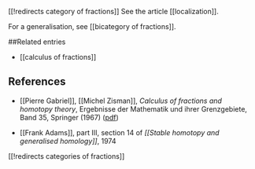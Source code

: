 [[!redirects category of fractions]]
See the article [[localization]].

For a generalisation, see [[bicategory of fractions]].

##Related entries

* [[calculus of fractions]]

## References

* [[Pierre Gabriel]], [[Michel Zisman]],  _Calculus of fractions and homotopy theory_, Ergebnisse der Mathematik und ihrer Grenzgebiete, Band 35, Springer (1967) ([pdf](https://www.math.rochester.edu/people/faculty/doug/otherpapers/GZ.pdf))

* [[Frank Adams]], part III, section 14 of _[[Stable homotopy and generalised homology]]_, 1974

[[!redirects categories of fractions]]